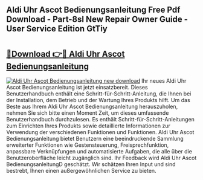 ## Aldi Uhr Ascot Bedienungsanleitung Free Pdf Download - Part-8sl New Repair Owner Guide - User Service Edition GtTiy

# <h2><a href="http://df53k1q.blite.top/?on=Aldi+Uhr+Ascot+Bedienungsanleitung">🔗Download 👉🔴 Aldi Uhr Ascot Bedienungsanleitung</a></h2>

[![Aldi Uhr Ascot Bedienungsanleitung new download](https://i.imgur.com/lujVjoI.png)](http://df53k1q.blite.top/?on=Aldi+Uhr+Ascot+Bedienungsanleitung)
Ihr neues Aldi Uhr Ascot Bedienungsanleitung ist jetzt einsatzbereit. Dieses Benutzerhandbuch enthält eine Schritt-für-Schritt-Anleitung, die Ihnen bei der Installation, dem Betrieb und der Wartung Ihres Produkts hilft. Um das Beste aus Ihrem Aldi Uhr Ascot Bedienungsanleitung herauszuholen, nehmen Sie sich bitte einen Moment Zeit, um dieses umfassende Benutzerhandbuch durchzulesen. Es enthält Schritt-für-Schritt-Anleitungen zum Einrichten Ihres Produkts sowie detaillierte Informationen zur Verwendung der verschiedenen Funktionen und Funktionen. Aldi Uhr Ascot Bedienungsanleitung bietet Benutzern eine beeindruckende Sammlung erweiterter Funktionen wie Gestensteuerung, Freisprechfunktion, anpassbare Verknüpfungen und automatisierte Aufgaben, die alle über die Benutzeroberfläche leicht zugänglich sind. Ihr Feedback wird Aldi Uhr Ascot BedienungsanleitungD geschätzt. Wir schätzen Ihren Input und sind bestrebt, Ihnen einen außergewöhnlichen Service zu bieten.
